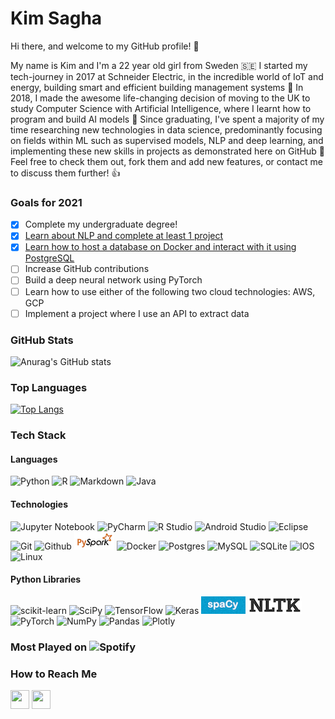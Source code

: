 # **Kim Sagha**


Hi there, and welcome to my GitHub profile! 👋

My name is Kim and I'm a 22 year old girl from Sweden 🇸🇪 I started my tech-journey in 2017 at Schneider Electric, in the incredible world of IoT and energy, building smart and efficient building management systems 🌳 In 2018, I made the awesome life-changing decision of moving to the UK to study Computer Science with Artificial Intelligence, where I learnt how to program and build AI models 📘 Since graduating, I've spent a majority of my time researching new technologies in data science, predominantly focusing on fields within ML such as supervised models, NLP and deep learning, and implementing these new skills in projects as demonstrated here on GitHub 🧠 Feel free to check them out, fork them and add new features, or contact me to discuss them further! 👍

### Goals for 2021
- [x] Complete my undergraduate degree!
- [x] [Learn about NLP and complete at least 1 project](https://github.com/kimsagha/NLP_Sentiment_Analysis)
- [x] [Learn how to host a database on Docker and interact with it using PostgreSQL](https://github.com/kimsagha/DB_Transaction_analysis)
- [ ] Increase GitHub contributions
- [ ] Build a deep neural network using PyTorch
- [ ] Learn how to use either of the following two cloud technologies: AWS, GCP
- [ ] Implement a project where I use an API to extract data

### GitHub Stats
![Anurag's GitHub stats](https://github-readme-stats.vercel.app/api?username=kimsagha&hide=issues,stars&theme=graywhite)

### Top Languages
[![Top Langs](https://github-readme-stats.vercel.app/api/top-langs/?username=kimsagha&layout=compact&title_color=000000)](https://github.com/anuraghazra/github-readme-stats)

### Tech Stack
#### Languages
![Python](https://img.shields.io/badge/python-3670A0?style=for-the-badge&logo=python&logoColor=ffdd54)
![R](https://img.shields.io/badge/r-%23276DC3.svg?style=for-the-badge&logo=r&logoColor=white)
![Markdown](https://img.shields.io/badge/markdown-%23000000.svg?style=for-the-badge&logo=markdown&logoColor=white)
![Java](https://img.shields.io/badge/java-%23ED8B00.svg?style=for-the-badge&logo=java&logoColor=white)
#### Technologies
![Jupyter Notebook](https://img.shields.io/badge/jupyter-%23FA0F00.svg?style=for-the-badge&logo=jupyter&logoColor=white)
![PyCharm](https://img.shields.io/badge/pycharm-143?style=for-the-badge&logo=pycharm&logoColor=black&color=black&labelColor=green)
![R Studio](rstudiologo.png&color=ffffff)
![Android Studio](https://img.shields.io/badge/Android%20Studio-3DDC84.svg?style=for-the-badge&logo=android-studio&logoColor=white)
![Eclipse](https://img.shields.io/badge/Eclipse-FE7A16.svg?style=for-the-badge&logo=Eclipse&logoColor=white)
![Git](http://img.shields.io/badge/-Git-000000?style=for-the-badge&logo=Git)
![Github](http://img.shields.io/badge/-Github-000000?style=for-the-badge&logo=Github&logoColor=green)
![PySpark](pysparklogo.png)
![Docker](https://img.shields.io/badge/docker-%230db7ed.svg?style=for-the-badge&logo=docker&logoColor=white)
![Postgres](https://img.shields.io/badge/postgres-%23316192.svg?style=for-the-badge&logo=postgresql&logoColor=white)
![MySQL](https://img.shields.io/badge/mysql-%2300f.svg?style=for-the-badge&logo=mysql&logoColor=white)
![SQLite](https://img.shields.io/badge/sqlite-%2307405e.svg?style=for-the-badge&logo=sqlite&logoColor=white)
![IOS](https://img.shields.io/badge/iOS-000000?style=for-the-badge&logo=ios&logoColor=white)
![Linux](https://img.shields.io/badge/Linux-FCC624?style=for-the-badge&logo=linux&logoColor=black)
#### Python Libraries
![scikit-learn](https://img.shields.io/badge/scikit--learn-%23F7931E.svg?style=for-the-badge&logo=scikit-learn&logoColor=white)
![SciPy](https://img.shields.io/badge/SciPy-%230C55A5.svg?style=for-the-badge&logo=scipy&logoColor=%white)
![TensorFlow](https://img.shields.io/badge/TensorFlow-%23FF6F00.svg?style=for-the-badge&logo=TensorFlow&logoColor=white)
![Keras](https://img.shields.io/badge/Keras-%23D00000.svg?style=for-the-badge&logo=Keras&logoColor=white)
![Spacy](spacylogo.png)
![NLTK](nltklogo.png)
![PyTorch](https://img.shields.io/badge/PyTorch-%23EE4C2C.svg?style=for-the-badge&logo=PyTorch&logoColor=white)
![NumPy](https://img.shields.io/badge/numpy-%23013243.svg?style=for-the-badge&logo=numpy&logoColor=white)
![Pandas](https://img.shields.io/badge/pandas-%23150458.svg?style=for-the-badge&logo=pandas&logoColor=white)
![Plotly](https://img.shields.io/badge/Plotly-%233F4F75.svg?style=for-the-badge&logo=plotly&logoColor=white)

### Most Played on ![Spotify](https://img.shields.io/badge/Spotify-1ED760?style=for-the-badge&logo=spotify&logoColor=white)

### How to Reach Me
<a href="https://www.linkedin.com/in/kim-sagha/" alt="Linkedin"><img src="https://github.com/nitish-awasthi/nitish-awasthi/blob/master/174857.png" height="30" width="30"></a>
<a href="mailto:kimiya.sagha@gmail.com" alt="Contact me"><img src="https://github.com/nitish-awasthi/nitish-awasthi/blob/master/gmail-512.webp" height="30" width="30"></a>
